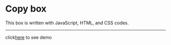 # Copy box

This box is written with JavaScript, HTML, and CSS codes.

---

click[here](https://amiryar6391.github.io/copy-box/) to see demo

